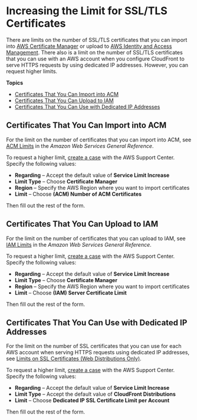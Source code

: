 # Increasing the Limit for SSL/TLS Certificates<a name="increasing-the-limit-for-ssl-tls-certificates"></a>

There are limits on the number of SSL/TLS certificates that you can import into [AWS Certificate Manager](https://docs.aws.amazon.com/acm/latest/userguide/acm-overview.html) or upload to [AWS Identity and Access Management](https://docs.aws.amazon.com/IAM/latest/UserGuide/introduction.html)\. There also is a limit on the number of SSL/TLS certificates that you can use with an AWS account when you configure CloudFront to serve HTTPS requests by using dedicated IP addresses\. However, you can request higher limits\.

**Topics**
+ [Certificates That You Can Import into ACM](#certificates-to-import-into-acm)
+ [Certificates That You Can Upload to IAM](#certificates-to-upload-into-iam)
+ [Certificates That You Can Use with Dedicated IP Addresses](#certificates-using-dedicated-ip-address)

## Certificates That You Can Import into ACM<a name="certificates-to-import-into-acm"></a>

For the limit on the number of certificates that you can import into ACM, see [ACM Limits](https://docs.aws.amazon.com/general/latest/gr/aws_service_limits.html#limits_acm) in the *Amazon Web Services General Reference*\.

To request a higher limit, [create a case](https://console.aws.amazon.com/support/home?region=us-west-2#/case/create?issueType=service-limit-increase) with the AWS Support Center\. Specify the following values:
+ **Regarding** – Accept the default value of **Service Limit Increase**
+ **Limit Type** – Choose **Certificate Manager**
+ **Region** – Specify the AWS Region where you want to import certificates
+ **Limit** – Choose **\(ACM\) Number of ACM Certificates**

Then fill out the rest of the form\.

## Certificates That You Can Upload to IAM<a name="certificates-to-upload-into-iam"></a>

For the limit on the number of certificates that you can upload to IAM, see [IAM Limits](https://docs.aws.amazon.com/general/latest/gr/aws_service_limits.html#limits_iam) in the *Amazon Web Services General Reference*\.

To request a higher limit, [create a case](https://console.aws.amazon.com/support/home?region=us-west-2#/case/create?issueType=service-limit-increase) with the AWS Support Center\. Specify the following values:
+ **Regarding** – Accept the default value of **Service Limit Increase**
+ **Limit Type** – Choose **Certificate Manager**
+ **Region** – Specify the AWS Region where you want to import certificates
+ **Limit** – Choose **\(IAM\) Server Certificate Limit**

Then fill out the rest of the form\.

## Certificates That You Can Use with Dedicated IP Addresses<a name="certificates-using-dedicated-ip-address"></a>

For the limit on the number of SSL certificates that you can use for each AWS account when serving HTTPS requests using dedicated IP addresses, see [Limits on SSL Certificates \(Web Distributions Only\)](cloudfront-limits.md#limits-ssl-certificates)\.

To request a higher limit, [create a case](https://console.aws.amazon.com/support/home?region=us-west-2#/case/create?issueType=service-limit-increase&limitType=service-code-cloudfront-distributions) with the AWS Support Center\. Specify the following values:
+ **Regarding** – Accept the default value of **Service Limit Increase**
+ **Limit Type** – Accept the default value of **CloudFront Distributions**
+ **Limit** – Choose **Dedicated IP SSL Certificate Limit per Account**

Then fill out the rest of the form\.